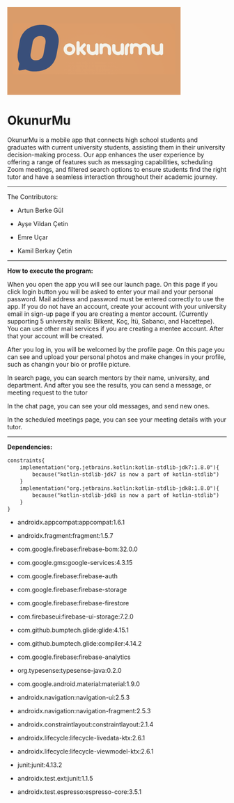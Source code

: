 ![image](app/src/main/res/drawable/okunur_mu_logo.png)
# OkunurMu
OkunurMu is a mobile app that connects high school students and graduates with current university students, assisting them in their university decision-making process. Our app enhances the user experience by offering a range of features such as messaging capabilities, scheduling Zoom meetings, and filtered search options to ensure students find the right tutor and have a seamless interaction throughout their academic journey.

-------
The Contributors:
- Artun Berke Gül 

- Ayşe Vildan Çetin

- Emre Uçar

- Kamil Berkay Çetin
-------

**How to execute the program:**

When you open the app you will see our launch page. On this page if you click login button you will be asked to enter your mail and your personal password. Mail address and password must be entered correctly to use the app.
If you do not have an account, create your account with your university email in sign-up page if you are creating a mentor account. (Currently supporting 5 university mails: Bilkent, Koç, İtü, Sabancı, and Hacettepe). You can use other mail services if you are creating a mentee account. After that your account will be created.

After you log in, you will be welcomed by the profile page. On this page you can see and upload your personal photos and make changes in your profile, such as changin your bio or profile picture. 

In search page, you can search mentors by their name, university, and department. And after you see the results, you can send a message, or meeting request to the tutor

In the chat page, you can see your old messages, and send new ones.

In the scheduled meetings page, you can see your meeting details with your tutor.


-------
**Dependencies:**

    constraints{
        implementation("org.jetbrains.kotlin:kotlin-stdlib-jdk7:1.8.0"){
            because("kotlin-stdlib-jdk7 is now a part of kotlin-stdlib")
        }
        implementation("org.jetbrains.kotlin:kotlin-stdlib-jdk8:1.8.0"){
            because("kotlin-stdlib-jdk8 is now a part of kotlin-stdlib")
        }
    }

- androidx.appcompat:appcompat:1.6.1

- androidx.fragment:fragment:1.5.7

- com.google.firebase:firebase-bom:32.0.0

- com.google.gms:google-services:4.3.15

- com.google.firebase:firebase-auth

- com.google.firebase:firebase-storage

- com.google.firebase:firebase-firestore

- com.firebaseui:firebase-ui-storage:7.2.0

- com.github.bumptech.glide:glide:4.15.1

- com.github.bumptech.glide:compiler:4.14.2

- com.google.firebase:firebase-analytics

- org.typesense:typesense-java:0.2.0

- com.google.android.material:material:1.9.0

- androidx.navigation:navigation-ui:2.5.3

- androidx.navigation:navigation-fragment:2.5.3

- androidx.constraintlayout:constraintlayout:2.1.4

- androidx.lifecycle:lifecycle-livedata-ktx:2.6.1

- androidx.lifecycle:lifecycle-viewmodel-ktx:2.6.1

- junit:junit:4.13.2

- androidx.test.ext:junit:1.1.5

- androidx.test.espresso:espresso-core:3.5.1
